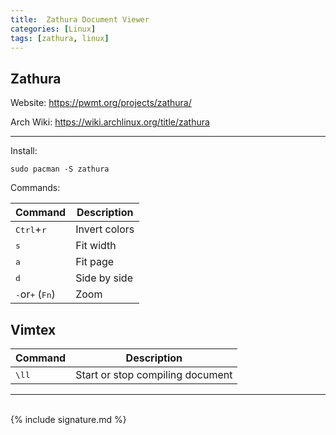 ```yaml
---
title:  Zathura Document Viewer
categories: [Linux]
tags: [zathura, linux]
---
```



## Zathura

Website:
<a href="https://pwmt.org/projects/zathura/" target="_blank">https://pwmt.org/projects/zathura/</a>

Arch Wiki:
<a href="https://wiki.archlinux.org/title/zathura" target="_blank">https://wiki.archlinux.org/title/zathura</a>

---

Install:
```terminal
sudo pacman -S zathura
```

Commands:

| Command | Description |
| - | - |
| <kbd>Ctrl</kbd>+<kbd>r</kbd> | Invert colors |
| <kbd>s</kbd> | Fit width |
| <kbd>a</kbd> | Fit page |
| <kbd>d</kbd> | Side by side |
| <kbd>-</kbd>or<kbd>+</kbd> (<kbd>Fn</kbd>) | Zoom |


## Vimtex

| Command | Description |
| - | - |
| <kbd>\ll</kbd> | Start or stop compiling document |

---
<br>
{% include signature.md %}